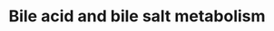 ---
annotations:
- type: Pathway Ontology
  value: bile acid biosynthetic pathway
authors:
- MaintBot
- MartijnVanIersel
- ReactomeTeam
- Anwesha
- Egonw
description: In a healthy adult human, about 500 mg of cholesterol is converted to
  bile salts daily. Newly synthesized bile salts are secreted into the bile and released
  into the small intestine where they emulsify dietary fats (Russell 2003). About
  95% of the bile salts in the intestine are recovered and returned to the liver (Kullak-Ublick
  et al. 2004; Trauner and Boyer 2002). The major pathway for bile salt synthesis
  in the liver begins with the conversion of cholesterol to 7alpha-hydroxycholesterol.
  Bile salt synthesis can also begin with the synthesis of an oxysterol - 24-hydroxycholesterol
  or 27-hydroxycholesterol. In the body, the initial steps of these two pathways occur
  in extrahepatic tissues, generating intermediates that are transported to the liver
  and converted to bile salts via the 7alpha-hydroxycholesterol pathway. These extrahepatic
  pathways contribute little to the total synthesis of bile salts, but are thought
  to play important roles in extrahepatic cholesterol homeostasis (Javitt 2002).  View
  original pathway at [http://www.reactome.org/PathwayBrowser/#DIAGRAM=194068 Reactome].
last-edited: 2021-01-25
organisms:
- Homo sapiens
redirect_from:
- /index.php/Pathway:WP1788
- /instance/WP1788
schema-jsonld:
- '@context': https://schema.org/
  '@id': https://wikipathways.github.io/pathways/WP1788.html
  '@type': Dataset
  creator:
    '@type': Organization
    name: WikiPathways
  description: In a healthy adult human, about 500 mg of cholesterol is converted
    to bile salts daily. Newly synthesized bile salts are secreted into the bile and
    released into the small intestine where they emulsify dietary fats (Russell 2003).
    About 95% of the bile salts in the intestine are recovered and returned to the
    liver (Kullak-Ublick et al. 2004; Trauner and Boyer 2002). The major pathway for
    bile salt synthesis in the liver begins with the conversion of cholesterol to
    7alpha-hydroxycholesterol. Bile salt synthesis can also begin with the synthesis
    of an oxysterol - 24-hydroxycholesterol or 27-hydroxycholesterol. In the body,
    the initial steps of these two pathways occur in extrahepatic tissues, generating
    intermediates that are transported to the liver and converted to bile salts via
    the 7alpha-hydroxycholesterol pathway. These extrahepatic pathways contribute
    little to the total synthesis of bile salts, but are thought to play important
    roles in extrahepatic cholesterol homeostasis (Javitt 2002).  View original pathway
    at [http://www.reactome.org/PathwayBrowser/#DIAGRAM=194068 Reactome].
  keywords:
  - CYP46A1
  - 'OSBPL6 '
  - 'GCDCA '
  - 4CHOL7a,12aDONE
  - (OATP-A)
  - CHOL3b,7a,25TRIOL
  - 'OSBPL2 '
  - PPi
  - 25(R) DHCA-CoA
  - complex
  - 5beta-cholestan-7alpha,27-diol-3-one
  - complexed with
  - 5bCHOL3a,7a,12a-triol
  - 'chenodeoxycholoyl-CoA '
  - SLC10A2
  - (24R,
  - 'CYP8B1 '
  - 5beta-cholestan-3alpha,7alpha,24(S)-triol
  - SLCO1B1
  - 5beta-cholestan-3alpha,7alpha,12alpha-triol
  - chenodeoxycholate
  - ALB:(GCCA, TCCA)
  - 3alpha,7alpha-dihydroxy-5beta-cholestan-26-al
  - H2O2
  - chenodeoxycholoyl-CoA
  - cholate;
  - 'OSBPL7 '
  - H+
  - 'AKR1C1 '
  - SLC27A5
  - 4CHOL7a,24(S)DONE
  - BAAT
  - CH25H (Fe2+
  - OSBP
  - CHOL
  - 25R)
  - 27OH-CHOL
  - cofactor)
  - 5beta-cholestan-3alpha,7alpha,26-triol
  - and acid (OATP-A)
  - 'HSD17B4(1-736) '
  - 27HCHOL
  - 'Gly '
  - DHCA
  - 'Fe2+ '
  - albumin
  - CoA-SH
  - cholate bile salts
  - 'choloyl-CoA '
  - NADP+
  - 3,7,24THCA
  - CHOL7a,24(S)DIOL
  - '7'
  - 'ACOX2 '
  - DCA
  - GCCA, TCCA
  - 25(S) DHCA-CoA
  - propionyl CoA
  - 3alpha,7alpha,24(S)-trihydroxy-5beta-cholestan-27-al
  - SCP2-1
  - Cholest-5-ene-3beta,7alpha,27-triol
  - 'FABP6 '
  - HSD3B7
  - 3alpha,7alpha-dihydroxy-5beta-cholest-24-enoyl-CoA
  - 'taurocholate '
  - 24OH-CHOL
  - NAD+
  - 'CDCA '
  - AMP
  - (CYP8B1 based)
  - LCA
  - (CYP7A1 based)
  - SLCO1B3
  - 5beta-cholestan-7alpha,12alpha,24(S)-triol-3-one
  - cholate
  - 'NCOA2 '
  - 'NCOA1 '
  - 'LCA '
  - 5beta-cholestan-3alpha,7alpha,12alpha,27-tetrol
  - 'PTGIS '
  - glycine; taurine
  - SLC27A2
  - 'TAU '
  - NADH
  - NR1H4
  - 5beta-cholestan-3alpha,7alpha,12alpha,24(S)-tetrol
  - AKR1D1
  - STARD5:DCA,LCA
  - STARD5
  - 5beta-cholestan-3alpha,7alpha,12alpha,24(S),27-pentol
  - NADPH
  - 5beta-cholestan-3alpha, 7alpha-diol
  - 'OSBPL9 '
  - NR1H4:DCA,CDCA,LCHA
  - 'TCCA '
  - 25(S)
  - CYP27A1
  - 4CHOL7a,12a,27TONE
  - HSD17B4 dimer
  - ABCC3
  - 'DCA '
  - 'CH25H '
  - 25(R) THCA-CoA
  - 'CCA '
  - NCOA1
  - 'CYP7B1 '
  - 5beta-cholestan-7alpha-ol-3-one
  - choloyl-CoA
  - 'STARD5 '
  - Na+
  - TetraHCA
  - ACOX2:FAD
  - 5bCHOL3a,7a,12a,27-tetrol
  - ACOT8
  - 'TCDCA '
  - PI4P
  - 'AKR1C2 '
  - family
  - H2O
  - O2
  - bile salts and acids
  - Aldo-keto reductase
  - RXRA
  - bile salts
  - (CYP7B1 based)
  - 'AKR1C3 '
  - 5beta-cholestan-3alpha,7alpha-diol
  - 4CHOL7a,12a,24(S)TONE
  - 4CHOL7aOLONE
  - FABP6
  - 3alpha,7alpha,12alpha-trihydroxy-5beta-cholest-24-one-CoA
  - albumin:bile salt
  - choloyl-CoA;
  - 3alpha,7alpha,12alpha,24(S)-tetrahydroxy-5beta-cholestan-27-al
  - 3alpha,7alpha,12alpha-trihydroxy-5beta-cholestan-27-al
  - 3,7,24THCA-CoA
  - alpha-hydroxycholesterol
  - 3alpha,7alpha-dihydroxy-5beta-cholest-24-one-CoA
  - 25(S) THCA-CoA
  - SLCO1A2
  - 'OSBPL3 '
  - THCA-CoA
  - CCA
  - Cytochrome P450
  - 'glycocholate '
  - SLC10A1
  - 'FAD '
  - 5beta-cholesten-7alpha, 12alpha-diol-3-one
  - 'NR1H4 '
  - 'GCCA '
  - ADP
  - NCOA2
  - 5beta-cholestan-7alpha,12alpha,27-triol-3-one
  - bile salts and
  - 'AKR1C4 '
  - 'glycochenodeoxycholate '
  - 3alpha,7alpha,12alpha,24-tetrahydroxy-5beta-cholestanoyl-CoA
  - ALB
  - 'ALB '
  - 'OSBPL1A '
  - 5beta-cholestan-7alpha,24(S)-diol-3-one
  - 'CYP7A1 '
  - 5bCHOL3a,7a,24(s),27-tetrol
  - Pi
  - 5Î²-CHOL3Î±,7Î±,24(s)-triol
  - 4CHOL7a,27DONE
  - 'taurochenodeoxycholate '
  - ATP
  - AMACR
  - CYP39A1
  - THCA
  - OSBPs
  - 25(R) TetraHCA-CoA
  - acids:FABP6
  - 'RXRA '
  - ABCB11
  - DCA,CDCA,LCHA
  - 25OH-CHOL
  - NCOA1,2:RXRA:NR1H4:DCA,CDCA,LCHA
  - 'LCHA '
  license: CC0
  name: Bile acid and bile salt metabolism
seo: CreativeWork
title: Bile acid and bile salt metabolism
wpid: WP1788
---